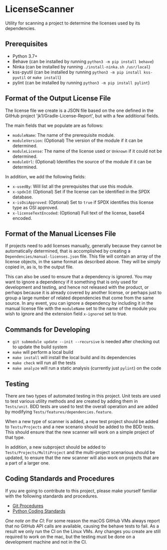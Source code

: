 # LicenseScanner
Utility for scanning a project to determine the licenses used by its dependencies.

## Prerequisites

* Python 3.7+
* Behave (can be installed by running `python3 -m pip install behave`)
* Ninka (can be installed by running `./install-ninka.sh /usr/local`)
* kss-pyutil (can be installed by running `python3 -m pip install kss-pyutil` or `make install`)
* pylint (can be installed by running `python3 -m pip install pylint`)

## Format of the Output License File

The license file we create is a JSON file based on the one defined in the GitHub project
'jk1/Gradle-License-Report', but with a few additional fields.

The main fields that we populate are as follows:

* `moduleName`: The name of the prerequisite module.
* `moduleVersion`: (Optional) The version of the module if it can be determined.
* `moduleLicense`: The name of the license used or `Unknown` if it could not be determined.
* `moduleUrl`: (Optional) Identifies the source of the module if it can be determined.

In addition, we add the following fields:

* `x-usedBy`: Will list all the prerequisites that use this module.
* `x-spdxId`: (Optional) Set if the license can be identified in the SPDX database.
* `x-isOsiApproved`: (Optional) Set to `true` if SPDX identifies this license type as OSI approved.
* `x-licenseTextEncoded`: (Optional) Full text of the license, base64 encoded.

## Format of the Manual Licenses File

If projects need to add licenses manually, generally because they cannot be automatically determined,
that is accomplished by creating a `Dependencies/manual-licenses.json` file. This file will
contain an array of the license objects, in the same format as described above. They will be simply
copied in, as is, to the output file.

This can also be used to ensure that a dependency is ignored. You may want to ignore a dependency
if it something that is only used for development and testing, and hence not released with the product,
or perhaps because it is already covered by another license, or perhaps just to group a large number
of related dependencies that come from the same source. In any event, you can ignore a dependency
by including it in the manual license file with the `moduleName` set to the name of the module you
wish to ignore and the extension field `x-ignored` set to true.

## Commands for Developing

* `git submodule update --init --recursive` is needed after checking out to update the build system
* `make` will perform a local build
* `make install` will install the local build and its dependencies
* `make check` will run all the tests
* `make analyze` will run a static analysis (currently just `pylint`) on the code

## Testing

There are two types of automated testing in this project. Unit tests are used to test various utility
methods and are created by adding them in `Tests/unit`. BDD tests are used to test the overall
operation and are added by modifying `Tests/features/dependencies.feature`.

When a new type of scanner is added, a new test project should be added to `Tests/Projects` and
a new scenario should be added to the BDD tests. This should ensure that the new scanner will work
on a simple project of that type. 

In addition, a new subproject should be added to `Tests/Projects/MultiProject` and the
multi-project scenarious should be updated, to ensure that the new scanner will also work on
projects that are a part of a larger one.

## Coding Standards and Procedures

If you are going to contribute to this project, please make yourself familiar with the following
standards and procedures.

* [Git Procedures](https://www.kss.cc/standards-git.html)
* [Python Coding Standards](https://www.kss.cc/standards-python.html)

_One note on the CI_: For some reason the macOS GitHub VMs always report that no GitHub API calls
are available, causing the behave tests to fail. As a result we only run the CI on the Linux VMs. Any changes
you create are still required to work on the mac, but the testing must be done on a development machine
and not in the CI.
